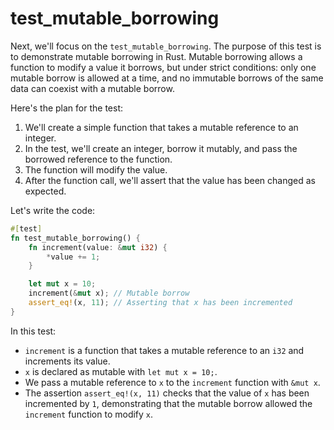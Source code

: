 # test_mutable_borrowing

Next, we'll focus on the `test_mutable_borrowing`. The purpose of this test is to demonstrate mutable borrowing in Rust. Mutable borrowing allows a function to modify a value it borrows, but under strict conditions: only one mutable borrow is allowed at a time, and no immutable borrows of the same data can coexist with a mutable borrow.

Here's the plan for the test:
1. We'll create a simple function that takes a mutable reference to an integer.
2. In the test, we'll create an integer, borrow it mutably, and pass the borrowed reference to the function.
3. The function will modify the value.
4. After the function call, we'll assert that the value has been changed as expected.

Let's write the code:

```rust
#[test]
fn test_mutable_borrowing() {
    fn increment(value: &mut i32) {
        *value += 1;
    }

    let mut x = 10;
    increment(&mut x); // Mutable borrow
    assert_eq!(x, 11); // Asserting that x has been incremented
}
```

In this test:
- `increment` is a function that takes a mutable reference to an `i32` and increments its value.
- `x` is declared as mutable with `let mut x = 10;`.
- We pass a mutable reference to `x` to the `increment` function with `&mut x`.
- The assertion `assert_eq!(x, 11)` checks that the value of `x` has been incremented by `1`, demonstrating that the mutable borrow allowed the `increment` function to modify `x`.